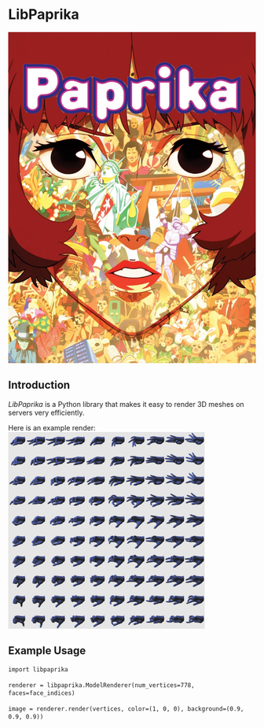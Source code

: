 # LibPaprika
<p align="center">
 <img src="./images/banner.jpg"/>
</p>

## Introduction

_LibPaprika_ is a Python library that makes it easy to render 3D meshes on servers very efficiently.

Here is an example render:
 <img src="./images/hand_manifold.png" width="400"/>


## Example Usage

```python3
import libpaprika

renderer = libpaprika.ModelRenderer(num_vertices=778, faces=face_indices)

image = renderer.render(vertices, color=(1, 0, 0), background=(0.9, 0.9, 0.9))

```